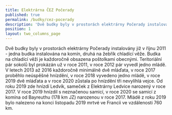 ```yaml
---
title: Elektrárna ČEZ Počerady
published: true
permalink: /budky/cez-pocerady
description: 'Dvě budky byly v prostorách elektrárny Počerady instalovány již v roce 2011. '
position: 1
layout: two_columns_page
---
```

Dvě budky byly v prostorách elektrárny Počerady instalovány již v říjnu 2011 - jedna budka instalována na komín, druhá na žebřík chladící věže. Budka na chladící věži je každoročně obsazena poštolkami obecnými. Teritoriální pár sokolů byl prokázán už v roce 2011, v roce 2012 pár vyvedl jedno mládě. V letech 2013 až 2016 každoročně minimálně dvě mláďata, v roce 2017 proběhlo neúspěšné hnízdění, v roce 2018 vyvedeno jedno mládě, v roce 2019 dvě mláďata a v roce 2020 zůstala po hnízdění tři nevylíhlá vejce. Od roku 2019 zde hnízdí Ledvík, sameček z Elektrárny Ledvice narozený v roce 2017. V roce 2019 hnízdil s neznačenou samicí, v roce 2020 se samicí z komína od Bayreuthu (178 km JZ) narozenou v roce 2017. Mládě z roku 2019 bylo nalezeno na konci listopadu 2019 mrtvé ve Francii ve vzdálenosti 760 km.
